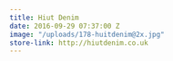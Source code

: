 ```yaml
---
title: Hiut Denim
date: 2016-09-29 07:37:00 Z
image: "/uploads/178-huitdenim@2x.jpg"
store-link: http://hiutdenim.co.uk
---
```



